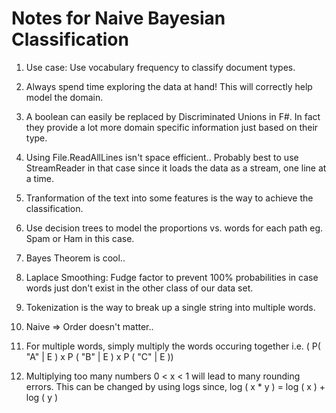 Notes for Naive Bayesian Classification
=======================================

1. Use case: Use vocabulary frequency to classify document types.

2. Always spend time exploring the data at hand! This will correctly help model the domain.

3. A boolean can easily be replaced by Discriminated Unions in F#. In fact they provide a lot more domain specific information just based on their type. 

4. Using File.ReadAllLines isn't space efficient.. Probably best to use StreamReader in that case since it loads the data as a stream, one line at a time. 

5. Tranformation of the text into some features is the way to achieve the classification. 

6. Use decision trees to model the proportions vs. words for each path eg. Spam or Ham in this case.  

7. Bayes Theorem is cool.. 

8. Laplace Smoothing: Fudge factor to prevent 100% probabilities in case words just don't exist in the other class of our data set. 

9. Tokenization is the way to break up a single string into multiple words.

10. Naive => Order doesn't matter.. 

11. For multiple words, simply multiply the words occuring together i.e. ( P( "A" | E ) x P ( "B" | E ) x P ( "C" | E ))

12. Multiplying too many numbers 0 < x < 1 will lead to many rounding errors. This can be changed by using logs since, log ( x * y ) = log ( x ) + log ( y )